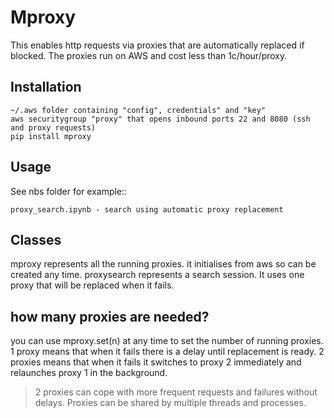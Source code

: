 Mproxy
======

This enables http requests via proxies that are automatically replaced if blocked.
The proxies run on AWS and cost less than 1c/hour/proxy.

Installation
------------

    ~/.aws folder containing "config", credentials" and "key"
    aws securitygroup "proxy" that opens inbound ports 22 and 8080 (ssh and proxy requests)
    pip install mproxy

Usage
-----

See nbs folder for example::

    proxy_search.ipynb - search using automatic proxy replacement
    
Classes
-------

mproxy represents all the running proxies. it initialises from aws so can be created any time.
proxysearch represents a search session. It uses one proxy that will be replaced when it fails.

how many proxies are needed?
----------------------------

you can use mproxy.set(n) at any time to set the number of running proxies.
1 proxy means that when it fails there is a delay until replacement is ready.
2 proxies means that when it fails it switches to proxy 2 immediately and relaunches proxy 1 in the background.
>2 proxies can cope with more frequent requests and failures without delays.
Proxies can be shared by multiple threads and processes.